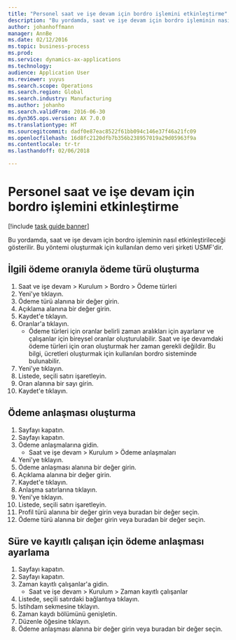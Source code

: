 ```yaml
---
title: "Personel saat ve işe devam için bordro işlemini etkinleştirme"
description: "Bu yordamda, saat ve işe devam için bordro işleminin nasıl etkinleştirileceği gösterilir."
author: johanhoffmann
manager: AnnBe
ms.date: 02/12/2016
ms.topic: business-process
ms.prod: 
ms.service: dynamics-ax-applications
ms.technology: 
audience: Application User
ms.reviewer: yuyus
ms.search.scope: Operations
ms.search.region: Global
ms.search.industry: Manufacturing
ms.author: johanho
ms.search.validFrom: 2016-06-30
ms.dyn365.ops.version: AX 7.0.0
ms.translationtype: HT
ms.sourcegitcommit: dadf0e87eac8522f61bb094c146e37f46a21fc09
ms.openlocfilehash: 16d8fc2120dfb7b356b238957019a29d05963f9a
ms.contentlocale: tr-tr
ms.lasthandoff: 02/06/2018

---
```

# <a name="enable-the-payroll-process-for-time-and-attendance"></a>Personel saat ve işe devam için bordro işlemini etkinleştirme

[!include [task guide banner](../../includes/task-guide-banner.md)]

Bu yordamda, saat ve işe devam için bordro işleminin nasıl etkinleştirileceği gösterilir. Bu yöntemi oluşturmak için kullanılan demo veri şirketi USMF'dir.


## <a name="create-a-pay-type-with-a-related-pay-rate"></a>İlgili ödeme oranıyla ödeme türü oluşturma
1. Saat ve işe devam > Kurulum > Bordro > Ödeme türleri
2. Yeni'ye tıklayın.
3. Ödeme türü alanına bir değer girin.
4. Açıklama alanına bir değer girin.
5. Kaydet'e tıklayın.
6. Oranlar'a tıklayın.
    * Ödeme türleri için oranlar belirli zaman aralıkları için ayarlanır ve çalışanlar için bireysel oranlar oluşturulabilir. Saat ve işe devamdaki ödeme türleri için oran oluşturmak her zaman gerekli değildir. Bu bilgi, ücretleri oluşturmak için kullanılan bordro sisteminde bulunabilir.  
7. Yeni'ye tıklayın.
8. Listede, seçili satırı işaretleyin.
9. Oran alanına bir sayı girin.
10. Kaydet'e tıklayın.

## <a name="create-a-pay-agreement"></a>Ödeme anlaşması oluşturma
1. Sayfayı kapatın.
2. Sayfayı kapatın.
3. Ödeme anlaşmalarına gidin.
    * Saat ve işe devam > Kurulum > Ödeme anlaşmaları  
4. Yeni'ye tıklayın.
5. Ödeme anlaşması alanına bir değer girin.
6. Açıklama alanına bir değer girin.
7. Kaydet'e tıklayın.
8. Anlaşma satırlarına tıklayın.
9. Yeni'ye tıklayın.
10. Listede, seçili satırı işaretleyin.
11. Profil türü alanına bir değer girin veya buradan bir değer seçin.
12. Ödeme türü alanına bir değer girin veya buradan bir değer seçin.

## <a name="set-up-pay-agreement-for-time-and-registration-worker"></a>Süre ve kayıtlı çalışan için ödeme anlaşması ayarlama
1. Sayfayı kapatın.
2. Sayfayı kapatın.
3. Zaman kayıtlı çalışanlar'a gidin.
    * Saat ve işe devam > Kurulum > Zaman kayıtlı çalışanlar  
4. Listede, seçili satırdaki bağlantıya tıklayın.
5. İstihdam sekmesine tıklayın.
6. Zaman kaydı bölümünü genişletin.
7. Düzenle öğesine tıklayın.
8. Ödeme anlaşması alanına bir değer girin veya buradan bir değer seçin.

